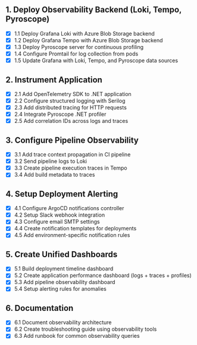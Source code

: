 ## 1. Deploy Observability Backend (Loki, Tempo, Pyroscope)
- [x] 1.1 Deploy Grafana Loki with Azure Blob Storage backend
- [x] 1.2 Deploy Grafana Tempo with Azure Blob Storage backend
- [x] 1.3 Deploy Pyroscope server for continuous profiling
- [x] 1.4 Configure Promtail for log collection from pods
- [x] 1.5 Update Grafana with Loki, Tempo, and Pyroscope data sources

## 2. Instrument Application
- [x] 2.1 Add OpenTelemetry SDK to .NET application
- [x] 2.2 Configure structured logging with Serilog
- [x] 2.3 Add distributed tracing for HTTP requests
- [x] 2.4 Integrate Pyroscope .NET profiler
- [x] 2.5 Add correlation IDs across logs and traces

## 3. Configure Pipeline Observability
- [x] 3.1 Add trace context propagation in CI pipeline
- [x] 3.2 Send pipeline logs to Loki
- [x] 3.3 Create pipeline execution traces in Tempo
- [x] 3.4 Add build metadata to traces

## 4. Setup Deployment Alerting
- [x] 4.1 Configure ArgoCD notifications controller
- [x] 4.2 Setup Slack webhook integration
- [x] 4.3 Configure email SMTP settings
- [x] 4.4 Create notification templates for deployments
- [x] 4.5 Add environment-specific notification rules

## 5. Create Unified Dashboards
- [x] 5.1 Build deployment timeline dashboard
- [x] 5.2 Create application performance dashboard (logs + traces + profiles)
- [x] 5.3 Add pipeline observability dashboard
- [x] 5.4 Setup alerting rules for anomalies

## 6. Documentation
- [x] 6.1 Document observability architecture
- [x] 6.2 Create troubleshooting guide using observability tools
- [x] 6.3 Add runbook for common observability queries

